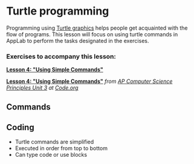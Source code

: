 # Turtle programming

Programming using [Turtle graphics](https://en.wikipedia.org/wiki/Turtle_graphics) helps people get acquainted with the flow of programs. This lesson will focus on using turtle commands in AppLab to perform the tasks designated in the exercises.

### Exercises to accompany this lesson:

 <b><a href = "https://studio.code.org/s/csp3-2019/stage/4/puzzle/1" target = "_blank">Lesson 4: "Using Simple Commands"</a></b>

**[Lesson 4: "Using Simple Commands"](https://studio.code.org/s/csp3-2019/stage/4/puzzle/1)** _from [AP Computer Science Principles Unit 3](https://studio.code.org/s/csp3-2019) at [Code.org](https://code.org)_

## Commands



## Coding

* Turtle commands are simplified
* Executed in order from top to bottom
* Can type code or use blocks

